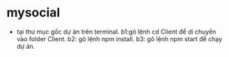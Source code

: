 # mysocial
- tại thư mục gốc dự án trên terminal.
b1:gõ lệnh cd Client để di chuyển vào folder Client.
b2: gõ lệnh npm install.
b3: gõ lệnh npm start để chạy dự án.
